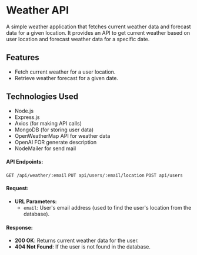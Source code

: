 # Weather API

A simple weather application that fetches current weather data and forecast data for a given location. It provides an API to get current weather based on user location and forecast weather data for a specific date.

## Features
- Fetch current weather for a user location.
- Retrieve weather forecast for a given date.

## Technologies Used
- Node.js
- Express.js
- Axios (for making API calls)
- MongoDB (for storing user data)
- OpenWeatherMap API for weather data
- OpenAI FOR generate description
- NodeMailer for send mail 


#### API Endpoints:
`GET /api/weather/:email`
`PUT api/users/:email/location`
`POST api/users`


#### Request:
- **URL Parameters:**
  - `email`: User's email address (used to find the user's location from the database).

#### Response:
- **200 OK**: Returns current weather data for the user.
- **404 Not Found**: If the user is not found in the database.

